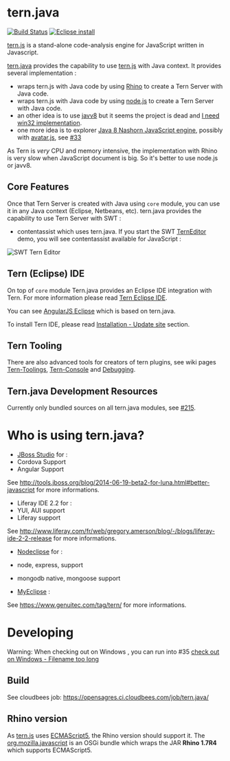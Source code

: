 tern.java
=========

[![Build Status](https://secure.travis-ci.org/angelozerr/tern.java.png)](http://travis-ci.org/angelozerr/tern.java)
[![Eclipse install](https://marketplace.eclipse.org/sites/all/modules/custom/marketplace/images/installbutton.png)](http://marketplace.eclipse.org/marketplace-client-intro?mpc_install=1784264)

[tern.js](https://github.com/marijnh/tern) is a stand-alone code-analysis engine for JavaScript written in Javascript.

[tern.java](https://github.com/angelozerr/tern.java) provides the capability to use 
[tern.js](https://github.com/marijnh/tern) with Java context. It provides several implementation : 

 * wraps tern.js with Java code by using [Rhino](https://developer.mozilla.org/en-US/docs/Rhino) to create a Tern Server with Java code. 
 * wraps tern.js with Java code by using [node.js](http://nodejs.org/) to create a Tern Server with Java code. 
 * an other idea is to use [javv8](https://code.google.com/p/jav8/) but it seems the project is dead and [I need win32 implementation](https://code.google.com/p/jav8/issues/detail?id=26).
 * one more idea is to explorer [Java 8 Nashorn JavaScript engine](https://blogs.oracle.com/nashorn/), possibly with [avatar.js](https://avatar-js.java.net/), see [#33](https://github.com/angelozerr/tern.java/issues/33)
 
As  Tern is *very* CPU and memory intensive, the implementation with Rhino is very slow when JavaScript document is big. So it's better to use
node.js or javv8.

## Core Features

Once that Tern Server is created with Java using `core` module, 
you can use it in any Java context (Eclipse, Netbeans, etc). 
tern.java provides the capability to use Tern Server with SWT : 

 * contentassist which uses tern.java. If you start the SWT [TernEditor](https://github.com/angelozerr/tern.java/blob/master/eclipse/tern.eclipse.swt.samples/src/tern/eclipse/swt/samples/rhino/RhinoTernEditor.java) demo, 
you will see contentassist available for JavaScript : 

![SWT Tern Editor](https://github.com/angelozerr/tern.java/wiki/images/SWTTernEditor.png)

## Tern (Eclipse) IDE

On top of `core` module
Tern.java provides an Eclipse IDE integration with Tern. For more information please read [Tern Eclipse IDE](https://github.com/angelozerr/tern.java/wiki/Tern-Eclipse-IDE).

You can see [AngularJS Eclipse](https://github.com/angelozerr/angularjs-eclipse) which is based on tern.java.

To install Tern IDE, please read [Installation - Update site](https://github.com/angelozerr/tern.java/wiki/Installation-Update-Site) section.

## Tern Tooling

There are also advanced tools for creators of tern plugins,
see wiki pages [Tern-Toolings](https://github.com/angelozerr/tern.java/wiki/Tern-Toolings),
[Tern-Console](https://github.com/angelozerr/tern.java/wiki/Tern-Console) and 
[Debugging](https://github.com/angelozerr/tern.java/wiki/Debugging-tern.js-with-Nodeclipse).

## Tern.java Development Resources

Currently only bundled sources on all tern.java modules, see [#215](https://github.com/angelozerr/tern.java/pull/215).  

# Who is using tern.java?

 * [JBoss Studio](http://www.jboss.org/products/devstudio/overview/) for : 
  * Cordova Support 
  * Angular Support
 
See http://tools.jboss.org/blog/2014-06-19-beta2-for-luna.html#better-javascript for more informations.

 * Liferay IDE 2.2 for : 
  *  YUI, AUI support
  *  Liferay support

See http://www.liferay.com/fr/web/gregory.amerson/blog/-/blogs/liferay-ide-2-2-release for more informations.

 * [Nodeclipse](http://www.nodeclipse.org/) for :
  * node, express, support
  * mongodb native, mongoose support
  
 * [MyEclipse](https://www.genuitec.com/products/myeclipse/) :

See https://www.genuitec.com/tag/tern/ for more informations.

# Developing

Warning: When checking out on Windows , you can run into #35 [check out on Windows - Filename too long](https://github.com/angelozerr/tern.java/issues/35)

## Build

See cloudbees job: https://opensagres.ci.cloudbees.com/job/tern.java/

## Rhino version

As [tern.js](https://github.com/marijnh/tern) uses [ECMAScript5](http://fr.wikipedia.org/wiki/ECMAScript), the Rhino version should support it. The [org.mozilla.javascript](https://github.com/angelozerr/tern.java/tree/master/org.mozilla.javascript) is an OSGi bundle which wraps the JAR
**Rhino 1.7R4** which supports ECMAScript5.
